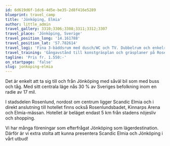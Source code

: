 ```yaml
---
id: 6d619d6f-1dc6-4d5e-be35-2d8f416e5289
blueprint: travel_camp
title: 'Jönköping, Elmia'
author: little_admin
travel_gallery: 3310;3306;3308;3311;3312;3307
travel_place: 'Jönköping, Sverige'
travel_position_long: '14.161788'
travel_position_lat: '57.782614'
travel_logi: 'Fina 3-bäddsrum med dusch/WC och TV. Dubbelrum och enkelrumsstillägg tillkommer. Fri parkering finns utanför hotellet. Samtliga måltider serveras på hotellet.'
travel_training: 'Gångavstånd till konstgräsplan och gräsplaner på Rosenlunds IP men man kan också att komma att träna på planer runt omkring i Jönköping.'
tagline: 'Pris fr. 1.550:-'
on_startpage: 'false'
slug: jonkoping-elmia
---
```

<p>Det är enkelt att ta sig till och från Jönköping med såväl bil som med buss och tåg. Med sitt centrala läge nås 30 % av Sveriges befolkning inom en radie av 17 mil.</p>
<p>I stadsdelen Rosenlund, nordost om centrum ligger Scandic Elmia och i direkt anslutning till hotellet finns också Rosenlundsbadet, Kinnarps Arena och Elmia-mässan. Hotellet är beläget endast 5 km från stadens nöjesliv och shopping.</p>
<p>Vi har många föreningar som efterfrågat Jönköping som lägerdestination. Därför är vi extra stolta att kunna presentera Scandic Elmia och Jönköping i vårt utbud!</p>
